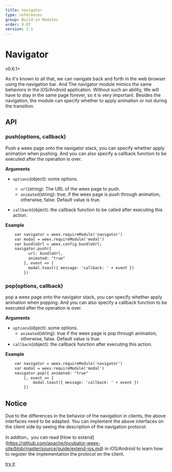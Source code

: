 ```yaml
---
title: navigator
type: references
group: Build-in Modules
order: 9.07
version: 2.1
---
```


# Navigator 

<span class="weex-version">v0.6.1+</span>

As it's known to all that, we can navigate back and forth in the web browser using the navigation bar.
And The navigator module mimics the same behaviors in the iOS/Android application. Without such an ability, We will have to stay in the same page forever, so it is very important. Besides the navigation, the module can specify whether to apply animation or not during the transition.

## API
### push(options, callback)

Push a weex page onto the navigator stack, you can specify whether apply animation when pushing. And you can also specify a callback function to be executed after the operation is over.

**Arguments**

* `options`(object): some options.
  * `url`(string): The URL of the weex page to push.
  * `animated`(string): true, if the weex page is push through animation, otherwise, false. Default value is true.

* `callback`(object): the callback function to be called after executing this action.

**Example**

```html
	var navigator = weex.requireModule('navigator')
  	var modal = weex.requireModule('modal')
	var bundleUrl = weex.config.bundleUrl;
	navigator.push({
          url: bundleUrl,
          animated: "true"
        }, event => {
          modal.toast({ message: 'callback: ' + event })
        })
```

### pop(options, callback)

pop a weex page onto the navigator stack, you can specify whether apply animation when popping. And you can also specify a callback function to be executed after the operation is over.

**Arguments**

* `options`(object): some options.
  * `animated`(string): true if the weex page is pop through animation; otherwise, false. Default value is true.
* `callback`(object): the callback function after executing this action.

**Example**

```html
  	var navigator = weex.requireModule('navigator')
  	var modal = weex.requireModule('modal')
	navigator.pop({ animated: "true"
        }, event => {
          	modal.toast({ message: 'callback: ' + event })
        })
```

## Notice
Due to the differences in the behavior of the navigation in clients, the above interfaces need to be adapted. You can implement the above interfaces on the client side by seeing the description of the navigation protocol. 

In addtion，you can read [How to extend] (https://github.com/apache/incubator-weex-site/blob/master/source/guide/extend-ios.md) in iOS/Android to learn how to register  the implementation the protocol on the client.

[try it](http://dotwe.org/vue/f2daa25e32eec2a294d59a9144660cad)
